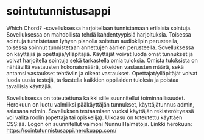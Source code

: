# sointutunnistusappi

Which Chord? -sovelluksessa harjoitellaan tunnistamaan erilaisia sointuja. Sovelluksessa on mahdollista tehdä kahdentyypisiä harjoituksia. Toisessa sointuja tunnistetaan lyhyen pianolla soitetun audioklipin perusteella, toisessa soinnut tunnistetaan annettujen äänien perusteella. Sovelluksessa on käyttäjiä ja opettajia/ylläpitäjiä. Käyttäjät voivat luoda omat tunnukset ja voivat harjoitella sointuja sekä tarkastella omia tuloksia. Omista tuloksista on nähtävillä vastausten kokonaismäärä, oikeiden vastausten määrä, sekä antamsi vastaukset tehtäviin ja oikeat vastaukset. Opettajat/ylläpitäjät voivat luoda uusia testejä, tarkastella kaikkien oppilaiden tuloksia ja poistaa tavallisia käyttäjiä.

Sovelluksessa on toteutettuna kaikki sille suunnitellut toiminnallisuudet. Herokuun on luotu valmiiksi pääkäyttäjän tunnukset, käyttäjätunnus admin, salasana admin. Sovelluksen testaamisen vuoksi käyttäjän rekisteröityessä voi valita roolin (opettaja tai opiskelija). Ulkoasu on toteutettu käyttäen CSS:ää. Logon on suunnitellut vaimoni Nunnu Halmetoja.
Linkki herokuun: https://sointutunnistusappi.herokuapp.com/

